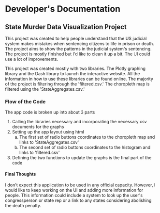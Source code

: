<h1> Developer's Documentation</h1>

<h2>State Murder Data Visualization Project</h2>

This project was created to help people understand that the US judicial system makes mistakes when sentencing
citizens to life in prison or death. The project aims to show the patterns in the judicial system's sentencing. The project is mostly
finished but I'd like to clean it up a bit. The UI could use a lot of improvements. 

This project was created mostly with two libraries. The Plotly graphing library and the Dash library to launch the interactive
website. All the information in how to use these libraries can be found online. 
The majority of the project is filtering through the 'filtered.csv.' The choropleth map is filtered using the 'StateAggregates.csv.'

<h3>Flow of the Code </h3>
The app code is broken up into about 3 parts <p>
<ol>	
<li> Calling the libraries necessary and incorporating the necessary csv documents for the graphs
<li> Setting up the app layout using html
			<ol type='a'> <li>The first set of radio buttons coordinates to the choropleth map and links to 'StateAggregates.csv'
	 		<li> The second set of radio buttons coordinates to the histogram and links to 'filtered.csv'</ol>
<li>Defining the two functions to update the graphs is the final part of the code
</ol>
<h4> Final Thoughts </h4>
<p> I don't expect this application to be used in any official capacity.
However, I would like to keep working on the UI and adding more information for people.
This information could include a system to look up the user's congressperson or state rep or a link to any states considering abolishing the death penalty. </p>
